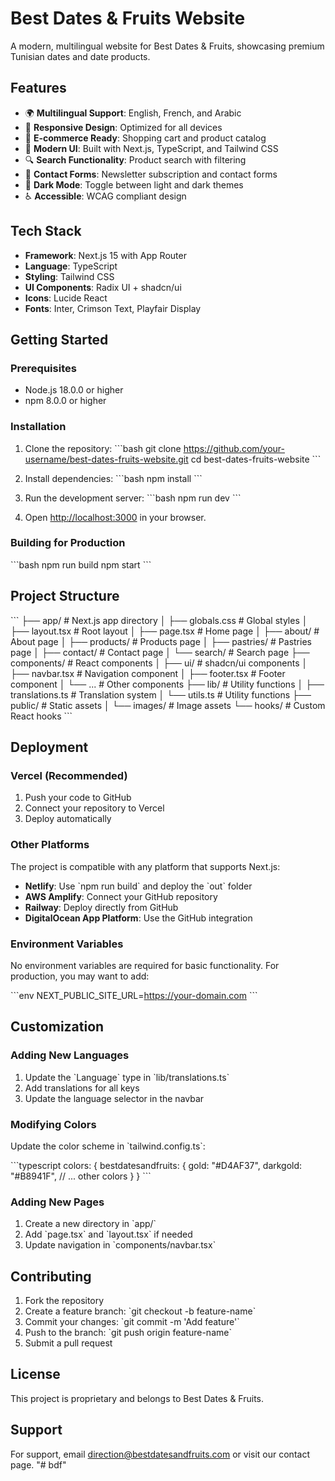 # Best Dates & Fruits Website

A modern, multilingual website for Best Dates & Fruits, showcasing premium Tunisian dates and date products.

## Features

- 🌍 **Multilingual Support**: English, French, and Arabic
- 📱 **Responsive Design**: Optimized for all devices
- 🛒 **E-commerce Ready**: Shopping cart and product catalog
- 🎨 **Modern UI**: Built with Next.js, TypeScript, and Tailwind CSS
- 🔍 **Search Functionality**: Product search with filtering
- 📧 **Contact Forms**: Newsletter subscription and contact forms
- 🌙 **Dark Mode**: Toggle between light and dark themes
- ♿ **Accessible**: WCAG compliant design

## Tech Stack

- **Framework**: Next.js 15 with App Router
- **Language**: TypeScript
- **Styling**: Tailwind CSS
- **UI Components**: Radix UI + shadcn/ui
- **Icons**: Lucide React
- **Fonts**: Inter, Crimson Text, Playfair Display

## Getting Started

### Prerequisites

- Node.js 18.0.0 or higher
- npm 8.0.0 or higher

### Installation

1. Clone the repository:
\`\`\`bash
git clone https://github.com/your-username/best-dates-fruits-website.git
cd best-dates-fruits-website
\`\`\`

2. Install dependencies:
\`\`\`bash
npm install
\`\`\`

3. Run the development server:
\`\`\`bash
npm run dev
\`\`\`

4. Open [http://localhost:3000](http://localhost:3000) in your browser.

### Building for Production

\`\`\`bash
npm run build
npm start
\`\`\`

## Project Structure

\`\`\`
├── app/                    # Next.js app directory
│   ├── globals.css        # Global styles
│   ├── layout.tsx         # Root layout
│   ├── page.tsx          # Home page
│   ├── about/            # About page
│   ├── products/         # Products page
│   ├── pastries/         # Pastries page
│   ├── contact/          # Contact page
│   └── search/           # Search page
├── components/            # React components
│   ├── ui/               # shadcn/ui components
│   ├── navbar.tsx        # Navigation component
│   ├── footer.tsx        # Footer component
│   └── ...               # Other components
├── lib/                  # Utility functions
│   ├── translations.ts   # Translation system
│   └── utils.ts         # Utility functions
├── public/               # Static assets
│   └── images/          # Image assets
└── hooks/               # Custom React hooks
\`\`\`

## Deployment

### Vercel (Recommended)

1. Push your code to GitHub
2. Connect your repository to Vercel
3. Deploy automatically

### Other Platforms

The project is compatible with any platform that supports Next.js:

- **Netlify**: Use \`npm run build\` and deploy the \`out\` folder
- **AWS Amplify**: Connect your GitHub repository
- **Railway**: Deploy directly from GitHub
- **DigitalOcean App Platform**: Use the GitHub integration

### Environment Variables

No environment variables are required for basic functionality. For production, you may want to add:

\`\`\`env
NEXT_PUBLIC_SITE_URL=https://your-domain.com
\`\`\`

## Customization

### Adding New Languages

1. Update the \`Language\` type in \`lib/translations.ts\`
2. Add translations for all keys
3. Update the language selector in the navbar

### Modifying Colors

Update the color scheme in \`tailwind.config.ts\`:

\`\`\`typescript
colors: {
  bestdatesandfruits: {
    gold: "#D4AF37",
    darkgold: "#B8941F",
    // ... other colors
  }
}
\`\`\`

### Adding New Pages

1. Create a new directory in \`app/\`
2. Add \`page.tsx\` and \`layout.tsx\` if needed
3. Update navigation in \`components/navbar.tsx\`

## Contributing

1. Fork the repository
2. Create a feature branch: \`git checkout -b feature-name\`
3. Commit your changes: \`git commit -m 'Add feature'\`
4. Push to the branch: \`git push origin feature-name\`
5. Submit a pull request

## License

This project is proprietary and belongs to Best Dates & Fruits.

## Support

For support, email direction@bestdatesandfruits.com or visit our contact page.
"# bdf" 
